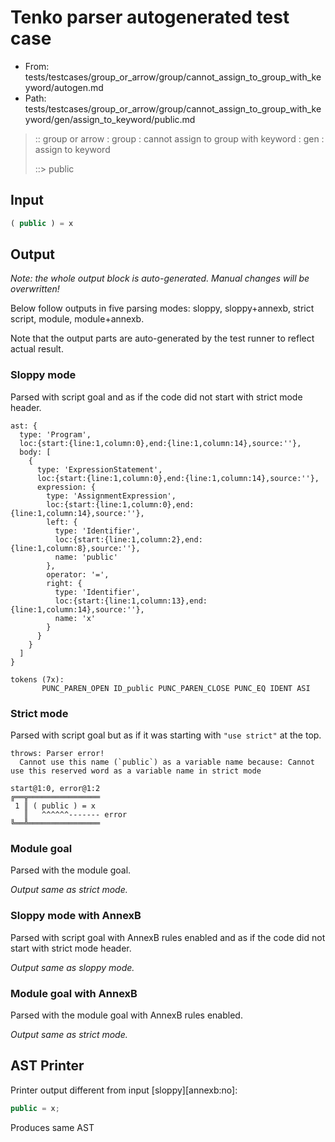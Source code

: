 # Tenko parser autogenerated test case

- From: tests/testcases/group_or_arrow/group/cannot_assign_to_group_with_keyword/autogen.md
- Path: tests/testcases/group_or_arrow/group/cannot_assign_to_group_with_keyword/gen/assign_to_keyword/public.md

> :: group or arrow : group : cannot assign to group with keyword : gen : assign to keyword
>
> ::> public

## Input


`````js
( public ) = x
`````

## Output

_Note: the whole output block is auto-generated. Manual changes will be overwritten!_

Below follow outputs in five parsing modes: sloppy, sloppy+annexb, strict script, module, module+annexb.

Note that the output parts are auto-generated by the test runner to reflect actual result.

### Sloppy mode

Parsed with script goal and as if the code did not start with strict mode header.

`````
ast: {
  type: 'Program',
  loc:{start:{line:1,column:0},end:{line:1,column:14},source:''},
  body: [
    {
      type: 'ExpressionStatement',
      loc:{start:{line:1,column:0},end:{line:1,column:14},source:''},
      expression: {
        type: 'AssignmentExpression',
        loc:{start:{line:1,column:0},end:{line:1,column:14},source:''},
        left: {
          type: 'Identifier',
          loc:{start:{line:1,column:2},end:{line:1,column:8},source:''},
          name: 'public'
        },
        operator: '=',
        right: {
          type: 'Identifier',
          loc:{start:{line:1,column:13},end:{line:1,column:14},source:''},
          name: 'x'
        }
      }
    }
  ]
}

tokens (7x):
       PUNC_PAREN_OPEN ID_public PUNC_PAREN_CLOSE PUNC_EQ IDENT ASI
`````

### Strict mode

Parsed with script goal but as if it was starting with `"use strict"` at the top.

`````
throws: Parser error!
  Cannot use this name (`public`) as a variable name because: Cannot use this reserved word as a variable name in strict mode

start@1:0, error@1:2
╔══╦════════════════
 1 ║ ( public ) = x
   ║   ^^^^^^------- error
╚══╩════════════════

`````

### Module goal

Parsed with the module goal.

_Output same as strict mode._

### Sloppy mode with AnnexB

Parsed with script goal with AnnexB rules enabled and as if the code did not start with strict mode header.

_Output same as sloppy mode._

### Module goal with AnnexB

Parsed with the module goal with AnnexB rules enabled.

_Output same as strict mode._

## AST Printer

Printer output different from input [sloppy][annexb:no]:

````js
public = x;
````

Produces same AST
